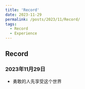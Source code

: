```yaml
---
title: 'Record'
date: 2023-11-29
permalink: /posts/2023/11/Record/
tags:
  - Record
  - Experience
---
```


## Record

### 2023年11月29日
- 勇敢的人先享受这个世界